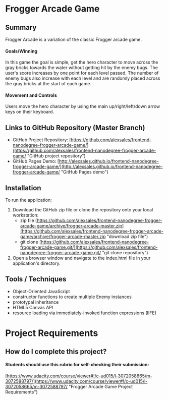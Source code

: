 
# Frogger Arcade Game

## Summary
Frogger Arcade is a variation of the classic Frogger arcade game.

#### Goals/Winning
In this game the goal is simple, get the hero character to move across the gray bricks towards the water without getting hit by the enemy bugs. The user's score increases by one point for each level passed. The number of enemy bugs also increase with each level and are randomly placed across the gray bricks at the start of each game.

#### Movement and Controls
Users move the hero character by using the main up/right/left/down arrow keys on their keyboard.

## Links to GitHub Repository (Master Branch)
* GitHub Project Repository: [https://github.com/alexsales/frontend-nanodegree-frogger-arcade-game/](https://github.com/alexsales/frontend-nanodegree-frogger-arcade-game/ "GitHub project repository")
* GitHub Pages Demo: [http://alexsales.github.io/frontend-nanodegree-frogger-arcade-game/](http://alexsales.github.io/frontend-nanodegree-frogger-arcade-game/ "GitHub Pages demo")

## Installation
To run the application:

1. Download the GitHub zip file or clone the repository onto your local workstation:
	* zip file [https://github.com/alexsales/frontend-nanodegree-frogger-arcade-game/archive/frogger-arcade-master.zip](https://github.com/alexsales/frontend-nanodegree-frogger-arcade-game/archive/frogger-arcade-master.zip "download zip file")
	* git clone [https://github.com/alexsales/frontend-nanodegree-frogger-arcade-game.git/](https://github.com/alexsales/frontend-nanodegree-frogger-arcade-game.git/ "git clone repository")
2. Open a browser window and navigate to the index.html file in your application's directory.

## Tools / Techniques
- Object-Oriented JavaScript
- constructor functions to create multiple Enemy instances
- prototypal inheritance
- HTML5 Canvas API
- resource loading via immediately-invoked function expressions (IIFE)

# Project Requirements

## How do I complete this project?

#### Students should use this rubric for self-checking their submission:
[https://www.udacity.com/course/viewer#!/c-ud015/l-3072058665/m-3072588797/](https://www.udacity.com/course/viewer#!/c-ud015/l-3072058665/m-3072588797/ "Frogger Arcade Game Project Requirements")

